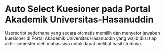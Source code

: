 # Auto Select Kuesioner pada Portal Akademik Universitas-Hasanuddin

Userscript sederhana yang secara otomatis memilih dan menyetor jawaban kuesioner di Portal Akademik Universitas Hasanuddin yang wajib diisi tiap akhir semester oleh mahasiswa untuk dapat melihat hasil studinya.
